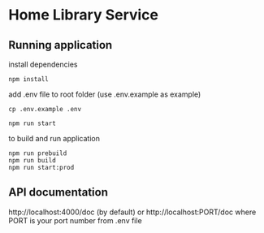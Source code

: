 # Home Library Service


## Running application
install dependencies
```
npm install
```

add .env file to root folder (use .env.example as example)

```
cp .env.example .env
```

```
npm run start
```

to build and run application
```
npm run prebuild
npm run build
npm run start:prod
```

## API documentation

http://localhost:4000/doc (by default) or http://localhost:PORT/doc where PORT is your port number from .env file
